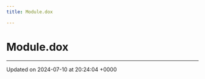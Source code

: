 ```yaml
---
title: Module.dox

---
```


# Module.dox








-------------------------------

Updated on 2024-07-10 at 20:24:04 +0000
